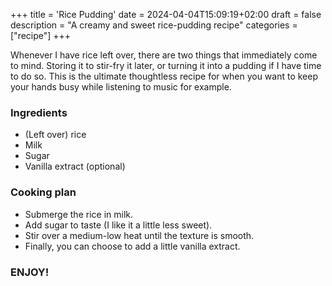 +++
title = 'Rice Pudding'
date = 2024-04-04T15:09:19+02:00
draft = false
description = "A creamy and sweet rice-pudding recipe"
categories = ["recipe"]
+++

Whenever I have rice left over, there are two things that immediately come to mind. Storing it to stir-fry it later, or turning it into a pudding if I have time to do so. This is the ultimate thoughtless recipe for when you want to keep your hands busy while listening to music for example.

### Ingredients 

* (Left over) rice
* Milk
* Sugar
* Vanilla extract (optional)

### Cooking plan

* Submerge the rice in milk.
* Add sugar to taste (I like it a little less sweet).
* Stir over a medium-low heat until the texture is smooth.
* Finally, you can choose to add a little vanilla extract. 

### ENJOY!